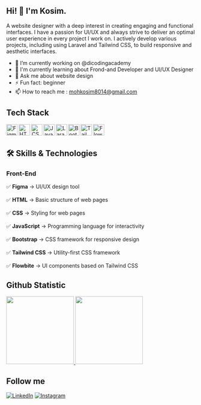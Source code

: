 ## Hi! 👋 I'm Kosim.


A website designer with a deep interest in creating engaging and functional interfaces. I have a passion for UI/UX and always strive to deliver an optimal user experience in every project I work on.
I actively develop various projects, including using Laravel and Tailwind CSS, to build responsive and aesthetic interfaces.

- 🔭 I’m currently working on @dicodingacademy
- 🌱 I'm currently learning about Frond-and Developer and UI/UX Designer
- 💬 Ask me about website design
- ⚡ Fun fact: beginner
- 📫 How to reach me : mohkosim8014@gmail.com

## Tech Stack
<a href="https://www.figma.com/" target="_blank">
  <img align="left" alt="Figma" title="Figma" width="30px" src="https://upload.wikimedia.org/wikipedia/commons/3/33/Figma-logo.svg" />
</a> 
<a href="https://developer.mozilla.org/en-US/docs/Web/HTML" target="_blank">
  <img align="left" alt="HTML" title="HTML" width="30px" src="https://cdn.worldvectorlogo.com/logos/html-1.svg" />
</a> 
<a href="https://developer.mozilla.org/en-US/docs/Web/CSS" target="_blank">
  <img align="left" alt="CSS" title="CSS" width="30px" src="https://cdn.worldvectorlogo.com/logos/css-3.svg" />
</a> 
<a href="https://developer.mozilla.org/en-US/docs/Web/JavaScript" target="_blank">
  <img align="left" alt="JavaScript" title="JavaScript" width="30px" src="https://upload.wikimedia.org/wikipedia/commons/6/6a/JavaScript-logo.png" />
</a>
<a href="https://laravel.com/" target="_blank">
  <img align="left" alt="Laravel" title="Laravel" width="30px" src="https://upload.wikimedia.org/wikipedia/commons/9/9a/Laravel.svg" />
</a>
<a href="https://getbootstrap.com/" target="_blank">
  <img align="left" alt="Bootstrap" title="Bootstrap" width="30px" src="https://upload.wikimedia.org/wikipedia/commons/b/b2/Bootstrap_logo.svg" />
</a>
<a href="https://tailwindcss.com/" target="_blank">
  <img align="left" alt="Tailwind CSS" title="Tailwind CSS" width="30px" src="https://upload.wikimedia.org/wikipedia/commons/d/d5/Tailwind_CSS_Logo.svg" />
</a>
<a href="https://flowbite.com/" target="_blank">
  <img align="left" alt="Flowbite" title="Flowbite" width="30px" src="https://flowbite.com/docs/images/logo.svg" />
</a>

  <br>
  <br>
  
## 🛠️ Skills & Technologies

### Front-End
✅ **Figma** → UI/UX design tool <br>  
✅ **HTML** → Basic structure of web pages <br>  
✅ **CSS** → Styling for web pages <br>  
✅ **JavaScript** → Programming language for interactivity <br>  
✅ **Bootstrap** → CSS framework for responsive design <br>  
✅ **Tailwind CSS** → Utility-first CSS framework <br>  
✅ **Flowbite** → UI components based on Tailwind CSS <br>

## Github Statistic
<p align="left">
<a href="https://github.com/MohKosim">
  <img height="180em" src="https://github-readme-stats-eight-theta.vercel.app/api?username=MohKosim&show_icons=true&theme=algolia&include_all_commits=true&count_private=true"/>
  <img height="180em" src="https://github-readme-stats-eight-theta.vercel.app/api/top-langs/?username=MohKosim&layout=compact&langs_count=8&theme=algolia"/>
</a>
</p>

## Follow me
[![LinkedIn](https://img.shields.io/badge/LinkedIn-blue?style=for-the-badge&logo=linkedin&logoColor=white)](https://www.linkedin.com/in/moh-kosim-2064892b7/)
[![Instagram](https://img.shields.io/badge/Instagram-%23E4405F.svg?style=for-the-badge&logo=instagram&logoColor=white)](https://www.instagram.com/moh.kosim643_/)









